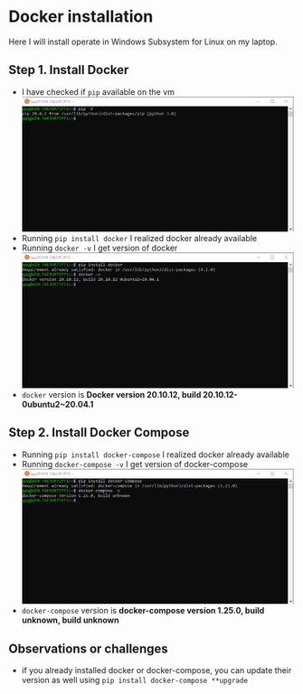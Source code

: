 # Docker installation
Here I will install operate in Windows Subsystem for Linux on my laptop.
## Step 1. Install Docker
 - I have checked if `pip` available on the vm ![alt text][pipVer]
 - Running `pip install docker` I realized docker already available 
 - Running `docker -v` I get version of docker ![alt text][dockerVer]
 - `docker` version is **Docker version 20.10.12, build 20.10.12-0ubuntu2~20.04.1**
## Step 2. Install Docker Compose
 - Running `pip install docker-compose` I realized docker already available
 - Running `docker-compose -v` I get version of docker-compose ![alt text][docker-composeVer]
 - `docker-compose` version is **docker-compose version 1.25.0, build unknown, build unknown**
## Observations or challenges
 - if you already installed docker or docker-compose, you can update their version as well using `pip install docker-compose **upgrade`


[pipVer]: /lab4/pip-V.png "pip version"
[dockerVer]: /lab4/checkDockerVersion.png "docker version"
[docker-composeVer]: /lab4/docker-composeVer.png "docker-compose version"